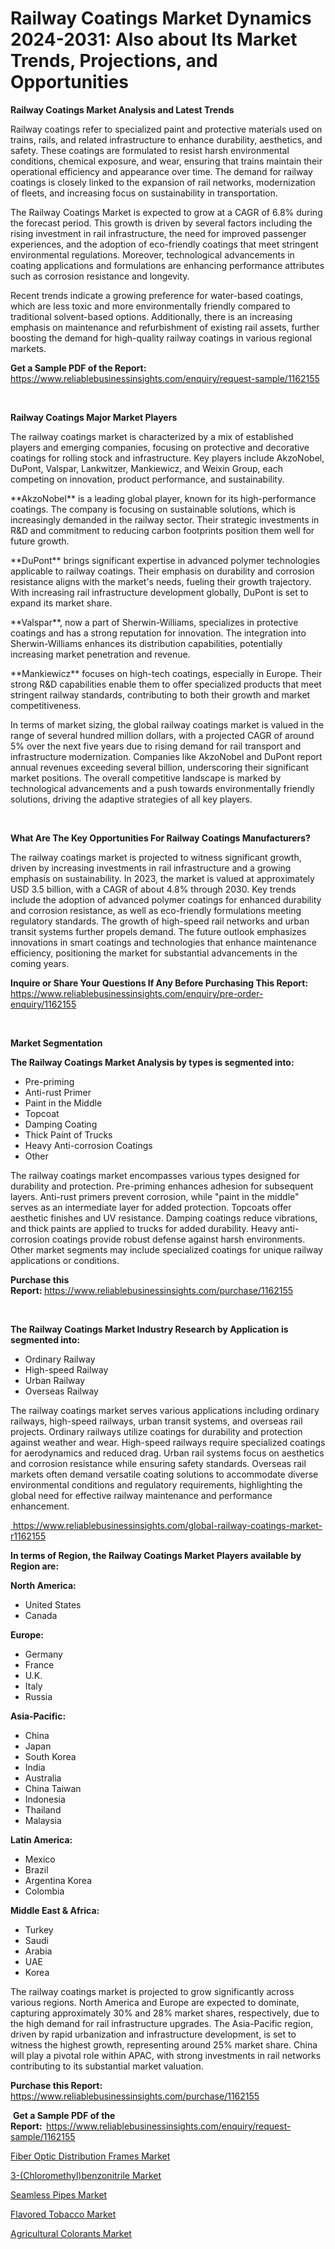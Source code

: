 <p><h1>Railway Coatings Market Dynamics 2024-2031: Also about Its Market Trends, Projections, and Opportunities</h1></p><p><strong>Railway Coatings Market Analysis and Latest Trends</strong></p>
<p><p>Railway coatings refer to specialized paint and protective materials used on trains, rails, and related infrastructure to enhance durability, aesthetics, and safety. These coatings are formulated to resist harsh environmental conditions, chemical exposure, and wear, ensuring that trains maintain their operational efficiency and appearance over time. The demand for railway coatings is closely linked to the expansion of rail networks, modernization of fleets, and increasing focus on sustainability in transportation.</p><p>The Railway Coatings Market is expected to grow at a CAGR of 6.8% during the forecast period. This growth is driven by several factors including the rising investment in rail infrastructure, the need for improved passenger experiences, and the adoption of eco-friendly coatings that meet stringent environmental regulations. Moreover, technological advancements in coating applications and formulations are enhancing performance attributes such as corrosion resistance and longevity. </p><p>Recent trends indicate a growing preference for water-based coatings, which are less toxic and more environmentally friendly compared to traditional solvent-based options. Additionally, there is an increasing emphasis on maintenance and refurbishment of existing rail assets, further boosting the demand for high-quality railway coatings in various regional markets.</p></p>
<p><strong>Get a Sample PDF of the Report:&nbsp;</strong> <a href="https://www.reliablebusinessinsights.com/enquiry/request-sample/1162155?utm_campaign=102&utm_medium=2&utm_source=Github&utm_content=ia&utm_term=03102024&utm_id=railway-coatings">https://www.reliablebusinessinsights.com/enquiry/request-sample/1162155</a></p>
<p>&nbsp;</p>
<p><strong>Railway Coatings Major Market Players</strong></p>
<p><p>The railway coatings market is characterized by a mix of established players and emerging companies, focusing on protective and decorative coatings for rolling stock and infrastructure. Key players include AkzoNobel, DuPont, Valspar, Lankwitzer, Mankiewicz, and Weixin Group, each competing on innovation, product performance, and sustainability.</p><p>**AkzoNobel** is a leading global player, known for its high-performance coatings. The company is focusing on sustainable solutions, which is increasingly demanded in the railway sector. Their strategic investments in R&D and commitment to reducing carbon footprints position them well for future growth.</p><p>**DuPont** brings significant expertise in advanced polymer technologies applicable to railway coatings. Their emphasis on durability and corrosion resistance aligns with the market's needs, fueling their growth trajectory. With increasing rail infrastructure development globally, DuPont is set to expand its market share.</p><p>**Valspar**, now a part of Sherwin-Williams, specializes in protective coatings and has a strong reputation for innovation. The integration into Sherwin-Williams enhances its distribution capabilities, potentially increasing market penetration and revenue.</p><p>**Mankiewicz** focuses on high-tech coatings, especially in Europe. Their strong R&D capabilities enable them to offer specialized products that meet stringent railway standards, contributing to both their growth and market competitiveness.</p><p>In terms of market sizing, the global railway coatings market is valued in the range of several hundred million dollars, with a projected CAGR of around 5% over the next five years due to rising demand for rail transport and infrastructure modernization. Companies like AkzoNobel and DuPont report annual revenues exceeding several billion, underscoring their significant market positions. The overall competitive landscape is marked by technological advancements and a push towards environmentally friendly solutions, driving the adaptive strategies of all key players.</p></p>
<p>&nbsp;</p>
<p><strong>What Are The Key Opportunities For Railway Coatings Manufacturers?</strong></p>
<p><p>The railway coatings market is projected to witness significant growth, driven by increasing investments in rail infrastructure and a growing emphasis on sustainability. In 2023, the market is valued at approximately USD 3.5 billion, with a CAGR of about 4.8% through 2030. Key trends include the adoption of advanced polymer coatings for enhanced durability and corrosion resistance, as well as eco-friendly formulations meeting regulatory standards. The growth of high-speed rail networks and urban transit systems further propels demand. The future outlook emphasizes innovations in smart coatings and technologies that enhance maintenance efficiency, positioning the market for substantial advancements in the coming years.</p></p>
<p><strong>Inquire or Share Your Questions If Any Before Purchasing This Report:</strong> <a href="https://www.reliablebusinessinsights.com/enquiry/pre-order-enquiry/1162155?utm_campaign=102&utm_medium=2&utm_source=Github&utm_content=ia&utm_term=03102024&utm_id=railway-coatings">https://www.reliablebusinessinsights.com/enquiry/pre-order-enquiry/1162155</a></p>
<p>&nbsp;</p>
<p><strong>Market Segmentation</strong></p>
<p><strong>The Railway Coatings Market Analysis by types is segmented into:</strong></p>
<p><ul><li>Pre-priming</li><li>Anti-rust Primer</li><li>Paint in the Middle</li><li>Topcoat</li><li>Damping Coating</li><li>Thick Paint of Trucks</li><li>Heavy Anti-corrosion Coatings</li><li>Other</li></ul></p>
<p><p>The railway coatings market encompasses various types designed for durability and protection. Pre-priming enhances adhesion for subsequent layers. Anti-rust primers prevent corrosion, while "paint in the middle" serves as an intermediate layer for added protection. Topcoats offer aesthetic finishes and UV resistance. Damping coatings reduce vibrations, and thick paints are applied to trucks for added durability. Heavy anti-corrosion coatings provide robust defense against harsh environments. Other market segments may include specialized coatings for unique railway applications or conditions.</p></p>
<p><strong>Purchase this Report:&nbsp;</strong><a href="https://www.reliablebusinessinsights.com/purchase/1162155?utm_campaign=102&utm_medium=2&utm_source=Github&utm_content=ia&utm_term=03102024&utm_id=railway-coatings">https://www.reliablebusinessinsights.com/purchase/1162155</a></p>
<p>&nbsp;</p>
<p><strong>The Railway Coatings Market Industry Research by Application is segmented into:</strong></p>
<p><ul><li>Ordinary Railway</li><li>High-speed Railway</li><li>Urban Railway</li><li>Overseas Railway</li></ul></p>
<p><p>The railway coatings market serves various applications including ordinary railways, high-speed railways, urban transit systems, and overseas rail projects. Ordinary railways utilize coatings for durability and protection against weather and wear. High-speed railways require specialized coatings for aerodynamics and reduced drag. Urban rail systems focus on aesthetics and corrosion resistance while ensuring safety standards. Overseas rail markets often demand versatile coating solutions to accommodate diverse environmental conditions and regulatory requirements, highlighting the global need for effective railway maintenance and performance enhancement.</p></p>
<p><a href="https://www.reliablebusinessinsights.com/global-railway-coatings-market-r1162155?utm_campaign=102&utm_medium=2&utm_source=Github&utm_content=ia&utm_term=03102024&utm_id=railway-coatings">&nbsp;https://www.reliablebusinessinsights.com/global-railway-coatings-market-r1162155</a></p>
<p><strong>In terms of Region, the Railway Coatings Market Players available by Region are:</strong></p>
<p>
    <p> <strong> North America: </strong>
        <ul>
            <li>United States</li>
            <li>Canada</li>
        </ul>
        </p> 
    <p> <strong> Europe: </strong>
        <ul>
            <li>Germany</li>
            <li>France</li>
            <li>U.K.</li>
            <li>Italy</li>
            <li>Russia</li>
        </ul>
        </p> 
    <p> <strong> Asia-Pacific: </strong>
        <ul>
            <li>China</li>
            <li>Japan</li>
            <li>South Korea</li>
            <li>India</li>
            <li>Australia</li>
            <li>China Taiwan</li>
            <li>Indonesia</li>
            <li>Thailand</li>
            <li>Malaysia</li>
        </ul>
        </p> 
    <p> <strong> Latin America: </strong>
        <ul>
            <li>Mexico</li>
            <li>Brazil</li>
            <li>Argentina Korea</li>
            <li>Colombia</li>
        </ul>
        </p> 
    <p> <strong> Middle East & Africa: </strong>
        <ul>
            <li>Turkey</li>
            <li>Saudi</li>
            <li>Arabia</li>
            <li>UAE</li>
            <li>Korea</li>
        </ul>
    </p>
    </p>
<p><p>The railway coatings market is projected to grow significantly across various regions. North America and Europe are expected to dominate, capturing approximately 30% and 28% market shares, respectively, due to the high demand for rail infrastructure upgrades. The Asia-Pacific region, driven by rapid urbanization and infrastructure development, is set to witness the highest growth, representing around 25% market share. China will play a pivotal role within APAC, with strong investments in rail networks contributing to its substantial market valuation.</p></p>
<p><strong>Purchase this Report: </strong><a href="https://www.reliablebusinessinsights.com/purchase/1162155?utm_campaign=102&utm_medium=2&utm_source=Github&utm_content=ia&utm_term=03102024&utm_id=railway-coatings">https://www.reliablebusinessinsights.com/purchase/1162155</a></p>
<p>&nbsp;<strong>Get a Sample PDF of the Report:&nbsp;&nbsp;</strong><a href="https://www.reliablebusinessinsights.com/enquiry/request-sample/1162155?utm_campaign=102&utm_medium=2&utm_source=Github&utm_content=ia&utm_term=03102024&utm_id=railway-coatings">https://www.reliablebusinessinsights.com/enquiry/request-sample/1162155</a></p>
<p><strong></strong></p>
<p><p><a href="https://github.com/sumonsky0m/Market-Research-Report-List-1/blob/main/fiber-optic-distribution-frames-market.md?utm_campaign=102&utm_medium=2&utm_source=Github&utm_content=ia&utm_term=03102024&utm_id=railway-coatings">Fiber Optic Distribution Frames Market</a></p><p><a href="https://issuu.com/reportprime-2/docs/3-chloromethylbenzonitrile-market-s_866b04c00e5b85?utm_campaign=102&utm_medium=2&utm_source=Github&utm_content=ia&utm_term=03102024&utm_id=railway-coatings">3-(Chloromethyl)benzonitrile Market</a></p><p><a href="https://www.linkedin.com/pulse/global-seamless-pipes-market-opportunities-challenges2024-5prme?utm_campaign=102&utm_medium=2&utm_source=Github&utm_content=ia&utm_term=03102024&utm_id=railway-coatings">Seamless Pipes Market</a></p><p><a href="https://github.com/RogerBennett414/Market-Research-Report-List-1/blob/main/flavored-tobacco-market.md?utm_campaign=102&utm_medium=2&utm_source=Github&utm_content=ia&utm_term=03102024&utm_id=railway-coatings">Flavored Tobacco Market</a></p><p><a href="https://www.linkedin.com/pulse/comprehensive-look-product-type-dyespigments-application-uu4me?utm_campaign=102&utm_medium=2&utm_source=Github&utm_content=ia&utm_term=03102024&utm_id=railway-coatings">Agricultural Colorants Market</a></p></p>